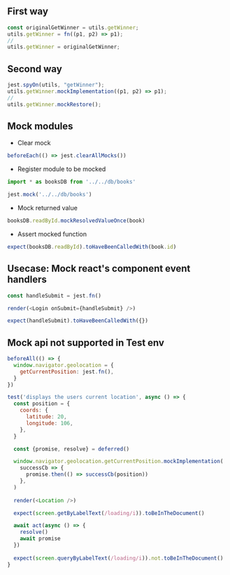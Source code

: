 ## First way
```js
const originalGetWinner = utils.getWinner;
utils.getWinner = fn((p1, p2) => p1);
// 
utils.getWinner = originalGetWinner;
```

## Second way
```js
jest.spyOn(utils, "getWinner");
utils.getWinner.mockImplementation((p1, p2) => p1);
//
utils.getWinner.mockRestore();
```

## Mock modules
- Clear mock
```js
beforeEach(() => jest.clearAllMocks())
```
- Register module to be mocked
```js
import * as booksDB from '../../db/books'

jest.mock('../../db/books')
```
- Mock returned value
```js
booksDB.readById.mockResolvedValueOnce(book)
```
- Assert mocked function
```js
expect(booksDB.readById).toHaveBeenCalledWith(book.id)
```

## Usecase: Mock react's component event handlers
```js
const handleSubmit = jest.fn()

render(<Login onSubmit={handleSubmit} />)

expect(handleSubmit).toHaveBeenCalledWith({})
```  

## Mock api not supported in Test env
```js
beforeAll(() => {
  window.navigator.geolocation = {
    getCurrentPosition: jest.fn(),
  }
})

test('displays the users current location', async () => {
  const position = {
    coords: {
      latitude: 20,
      longitude: 106,
    },
  }

  const {promise, resolve} = deferred()

  window.navigator.geolocation.getCurrentPosition.mockImplementation(
    successCb => {
      promise.then(() => successCb(position))
    },
  )
  
  render(<Location />)

  expect(screen.getByLabelText(/loading/i)).toBeInTheDocument()

  await act(async () => {
    resolve()
    await promise
  })
  
  expect(screen.queryByLabelText(/loading/i)).not.toBeInTheDocument()
}  
```
